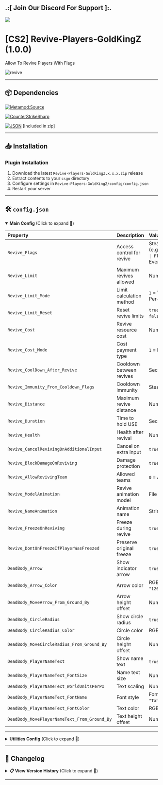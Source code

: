 ## .:[ Join Our Discord For Support ]:.

<a href="https://discord.com/invite/U7AuQhu"><img src="https://discord.com/api/guilds/651838917687115806/widget.png?style=banner2"></a>

# [CS2] Revive-Players-GoldKingZ (1.0.0)

Allow To Revive Players With Flags


![revive](https://github.com/user-attachments/assets/f5b18eb4-b913-4098-9668-4e76ebdb3062)


---

## 📦 Dependencies
[![Metamod:Source](https://img.shields.io/badge/Metamod:Source-2d2d2d?logo=sourceengine)](https://www.sourcemm.net)

[![CounterStrikeSharp](https://img.shields.io/badge/CounterStrikeSharp-83358F)](https://github.com/roflmuffin/CounterStrikeSharp)

[![JSON](https://img.shields.io/badge/JSON-000000?logo=json)](https://www.newtonsoft.com/json) [Included in zip]


---

## 📥 Installation

### Plugin Installation
1. Download the latest `Revive-Players-GoldKingZ.x.x.x.zip` release
2. Extract contents to your `csgo` directory
3. Configure settings in `Revive-Players-GoldKingZ/config/config.json`
4. Restart your server

---

## 🛠️ `config.json`

<details open>
<summary><b>Main Config</b> (Click to expand 🔽)</summary>

| Property | Description | Values | Required |
|:---------|:------------|:-------|:---------|
| `Revive_Flags` | Access control for revive | SteamIDs/Flags/Groups (e.g., `"SteamID: 123... \| Flag: @vip"`), `""` = Everyone | - |
| `Revive_Limit` | Maximum revives allowed | Number (`0` = Unlimited) | - |
| `Revive_Limit_Mode` | Limit calculation method | `1` = Team-based, `2` = Per-player | - |
| `Revive_Limit_Reset` | Reset revive limits | `true` = Round start, `false` = Map change | - |
| `Revive_Cost` | Revive resource cost | Number (`0` = Free) | - |
| `Revive_Cost_Mode` | Cost payment type | `1` = Money, `2` = Health | `Revive_Cost > 0` |
| `Revive_CoolDown_After_Revive` | Cooldown between revives | Seconds (`0` = Disabled) | - |
| `Revive_Immunity_From_Cooldown_Flags` | Cooldown immunity | SteamIDs/Flags/Groups | `Revive_CoolDown_After_Revive > 0` |
| `Revive_Distance` | Maximum revive distance | Number (units) | - |
| `Revive_Duration` | Time to hold USE | Seconds | - |
| `Revive_Health` | Health after revival | Number (1-100) | - |
| `Revive_CancelRevivingOnAdditionalInput` | Cancel on extra input | `true`/`false` | - |
| `Revive_BlockDamageOnReviving` | Damage protection | `true`/`false` | - |
| `Revive_AllowRevivingTeam` | Allowed teams | `0` = Any, `1` = CT, `2` = T | - |
| `Revive_ModelAnimation` | Revive animation model | File path, `""` = Disabled | - |
| `Revive_NameAnimation` | Animation name | String, `""` = Disabled | - |
| `Revive_FreezeOnReviving` | Freeze during revive | `true`/`false` | - |
| `Revive_DontUnFreezeIfPlayerWasFreezed` | Preserve original freeze | `true`/`false` | - |
| `DeadBody_Arrow` | Show indicator arrow | `true`/`false` | - |
| `DeadBody_Arrow_Color` | Arrow color | RGBA values (e.g., `"120,245,27,0.45"`) | `DeadBody_Arrow=true` |
| `DeadBody_MoveArrow_From_Ground_By` | Arrow height offset | Number (units) | `DeadBody_Arrow=true` |
| `DeadBody_CircleRadius` | Show circle radius | `true`/`false` | - |
| `DeadBody_CircleRadius_Color` | Circle color | RGBA values | `DeadBody_CircleRadius=true` |
| `DeadBody_MoveCircleRadius_From_Ground_By` | Circle height offset | Number (units) | `DeadBody_CircleRadius=true` |
| `DeadBody_PlayerNameText` | Show name text | `true`/`false` | - |
| `DeadBody_PlayerNameText_FontSize` | Name text size | Number | `DeadBody_PlayerNameText=true` |
| `DeadBody_PlayerNameText_WorldUnitsPerPx` | Text scaling | Number (`0` = Auto) | `DeadBody_PlayerNameText=true` |
| `DeadBody_PlayerNameText_FontName` | Font style | Font name (e.g., `"Tahoma Bold"`) | `DeadBody_PlayerNameText=true` |
| `DeadBody_PlayerNameText_FontColor` | Text color | RGBA values | `DeadBody_PlayerNameText=true` |
| `DeadBody_MovePlayerNameText_From_Ground_By` | Text height offset | Number (units) | `DeadBody_PlayerNameText=true` |

---
</details>


<details>
<summary><b>Utilities Config</b> (Click to expand 🔽)</summary>

| Property | Description | Values | Required |  
|----------|-------------|--------|----------|
| `EnableDebug` | Debug Mode | `true`-Enable<br>`false`-Disable | - |

</details>

---


## 📜 Changelog

<details>
<summary><b>📋 View Version History</b> (Click to expand 🔽)</summary>

### [1.0.0]
- Initial plugin release

</details>

---
